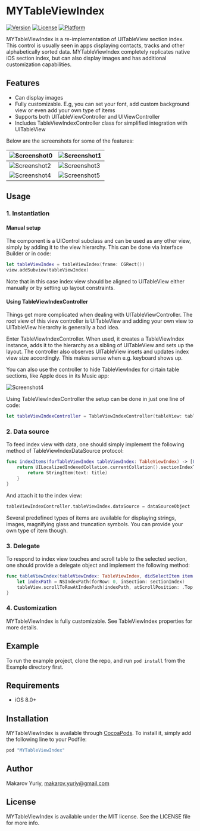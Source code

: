 # MYTableViewIndex

<!---
[![CI Status](http://img.shields.io/travis/Makarov Yuriy/MYTableViewIndex.svg?style=flat)](https://travis-ci.org/Makarov Yuriy/MYTableViewIndex)
 -->
[![Version](https://img.shields.io/cocoapods/v/MYTableViewIndex.svg?style=flat)](http://cocoapods.org/pods/MYTableViewIndex)
[![License](https://img.shields.io/cocoapods/l/MYTableViewIndex.svg?style=flat)](http://cocoapods.org/pods/MYTableViewIndex)
[![Platform](https://img.shields.io/cocoapods/p/MYTableViewIndex.svg?style=flat)](http://cocoapods.org/pods/MYTableViewIndex)

MYTableViewIndex is a re-implementation of UITableView section index. This control is usually seen in apps displaying contacts, tracks and other alphabetically sorted data. MYTableViewIndex completely replicates native iOS section index, but can also display images and has additional customization capabilities.

## Features

* Can display images
* Fully customizable. E.g, you can set your font, add custom background view or even add your own type of items
* Supports both UITableViewController and UIViewController
* Includes TableViewIndexController class for simplified integration with UITableView

Below are the screenshots for some of the features:
<br>

![Screenshot0][highlighting]      |      ![Screenshot1][images]
----------------------------------|----------------------------
![Screenshot2][truncation]        |      ![Screenshot3][colors]
![Screenshot4][keyboard]          |      ![Screenshot5][large]

## Usage

### 1. Instantiation

#### Manual setup

The component is a UIControl subclass and can be used as any other view, simply by adding it to the view hierarchy. This can be done via Interface Builder or in code:

````swift
let tableViewIndex = tableViewIndex(frame: CGRect())
view.addSubview(tableViewIndex)
````

Note that in this case index view should be aligned to UITableView either manually or by setting up layout constraints. 


#### Using TableViewIndexController

Things get more complicated when dealing with UITableViewController. The root view of this view controller is UITableView and adding your own view to UITableView hierarchy is generally a bad idea.

Enter TableViewIndexController. When used, it creates a TableViewIndex instance, adds it to the hierarchy as a sibling of UITableView and sets up the layout. The controller also observes UITableView insets and updates index view size accordingly. This makes sense when e.g. keyboard shows up.

You can also use the controller to hide TableViewIndex for cirtain table sections, like Apple does in its Music app:

![Screenshot4][autohide]


Using TableViewIndexController the setup can be done in just one line of code:

````swift
let tableViewIndexController = TableViewIndexController(tableView: tableView)
````

 
### 2. Data source

To feed index view with data, one should simply implement the following method of TableViewIndexDataSource protocol:

````swift
func indexItems(forTableViewIndex tableViewIndex: TableViewIndex) -> [UIView] {
    return UILocalizedIndexedCollation.currentCollation().sectionIndexTitles.map{ title -> UIView in
        return StringItem(text: title)
    }
}
````

And attach it to the index view:

````swift
tableViewIndexController.tableViewIndex.dataSource = dataSourceObject

````


Several predefined types of items are available for displaying strings, images, magnifying glass and truncation symbols. You can provide your own type of item though.

### 3. Delegate

To respond to index view touches and scroll table to the selected section, one should provide a delegate object and implement the following method:

````swift
func tableViewIndex(tableViewIndex: TableViewIndex, didSelectItem item: UIView, atIndex index: Int) {
    let indexPath = NSIndexPath(forRow: 0, inSection: sectionIndex)
    tableView.scrollToRowAtIndexPath(indexPath, atScrollPosition: .Top, animated: false)
}
````

### 4. Customization

MYTableViewIndex is fully customizable. See TableViewIndex properties for more details.

## Example

To run the example project, clone the repo, and run `pod install` from the Example directory first.

## Requirements

* iOS 8.0+

## Installation

MYTableViewIndex is available through [CocoaPods](http://cocoapods.org). To install
it, simply add the following line to your Podfile:

```ruby
pod "MYTableViewIndex"
```

## Author

Makarov Yuriy, makarov.yuriy@gmail.com

## License

MYTableViewIndex is available under the MIT license. See the LICENSE file for more info.

[autohide]:https://raw.github.com/mindz-eye/MYTableViewIndex/master/Screenshots/autohide.gif
[colors]:https://raw.github.com/mindz-eye/MYTableViewIndex/master/Screenshots/colors.png
[highlighting]:https://raw.github.com/mindz-eye/MYTableViewIndex/master/Screenshots/highlighting.gif
[images]:https://raw.github.com/mindz-eye/MYTableViewIndex/master/Screenshots/images.png
[large]:https://raw.github.com/mindz-eye/MYTableViewIndex/master/Screenshots/large.png
[truncation]:https://raw.github.com/mindz-eye/MYTableViewIndex/master/Screenshots/truncation.gif
[keyboard]:https://raw.github.com/mindz-eye/MYTableViewIndex/master/Screenshots/keyboard.gif